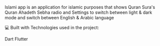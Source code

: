 Islami app is an application for islamic purposes that shows Quran Sura's Quran Ahadeth Sebha radio
and Settings to switch between light & dark mode and switch between English & Arabic language

💻 Built with
Technologies used in the project:

Dart
Flutter